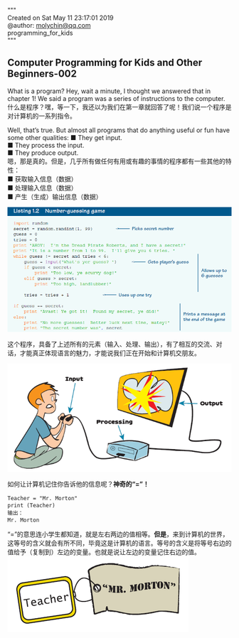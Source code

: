 """  
Created on Sat May 11 23:17:01 2019  
@author: molychin@qq.com  
programming_for_kids  
"""

## Computer Programming for Kids and Other Beginners-002

What is a program? Hey, wait a minute, I thought we answered that in chapter 1! We said a program was a series of instructions to the computer.  
什么是程序？嘿，等一下，我还以为我们在第一章就回答了呢！我们说一个程序是对计算机的一系列指令。

Well, that’s true. But almost all programs that do anything useful or fun have some other qualities:
■ They get input.  
■ They process the input.  
■ They produce output.  
嗯，那是真的。但是，几乎所有做任何有用或有趣的事情的程序都有一些其他的特性：  
■ 获取输入信息（数据）  
■ 处理输入信息（数据）  
■ 产生（生成）输出信息（数据）  

![](res/2019-5-12-10-09-34.png)

这个程序，具备了上述所有的元素（输入、处理、输出），有了相互的交流、对话，才能真正体现语言的魅力，才能说我们正在开始和计算机交朋友。  

![](res/2019-5-12-10-46-21.png)

如何让计算机记住你告诉他的信息呢？**神奇的“=”！**  
```
Teacher = "Mr. Morton"
print (Teacher)
输出：
Mr. Morton
```
“=”的意思连小学生都知道，就是左右两边的值相等。**但是**，来到计算机的世界，这等号的含义就会有所不同，毕竟这是计算机的语言。等号的含义是将等号右边的值给予（复制到）左边的变量。也就是说让左边的变量记住右边的值。  
![](res/2019-5-12-10-56-44.png)
